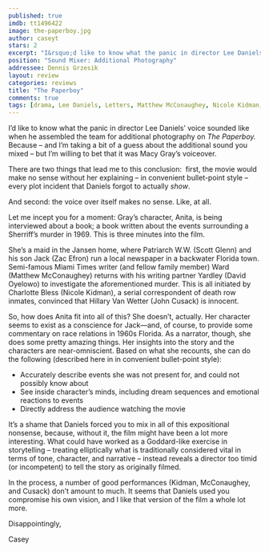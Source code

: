 ```yaml
---
published: true
imdb: tt1496422
image: the-paperboy.jpg
author: caseyt 
stars: 2
excerpt: "I&rsquo;d like to know what the panic in director Lee Daniels&rsquo; voice sounded like when he assembled the team for additional photography on <em>The Paperboy.</em> Because &ndash; and I&rsquo;m taking a bit of a guess about the additional sound you mixed &ndash; but I&rsquo;m willing to bet that it was Macy Gray&rsquo;s voiceover."
position: "Sound Mixer: Additional Photography"
addressee: Dennis Grzesik
layout: review
categories: reviews
title: "The Paperboy"
comments: true
tags: [drama, Lee Daniels, Letters, Matthew McConaughey, Nicole Kidman, Zac Efron]
---
```

<p>I&rsquo;d like to know what the panic in director Lee Daniels&rsquo; voice sounded like when he assembled the team for additional photography on <em>The Paperboy.</em> Because &ndash; and I&rsquo;m taking a bit of a guess about the additional sound you mixed &ndash; but I&rsquo;m willing to bet that it was Macy Gray&rsquo;s voiceover.</p>
<p>There are two things that lead me to this conclusion:&nbsp; first, the movie would make no sense without her explaining &ndash; in convenient bullet-point style &ndash; every plot incident that Daniels forgot to actually <em>show</em>.</p>
<p>And second: the voice over itself makes no sense. Like, at all.</p>
<p>Let me incept you for a moment: Gray&rsquo;s character, Anita, is being interviewed about a book; a book written about the events surrounding a Sherriff&rsquo;s murder in 1969. This is three minutes into the film.</p>
<p>She&rsquo;s a maid in the Jansen home, where Patriarch W.W. (Scott Glenn) and his son Jack (Zac Efron) run a local newspaper in a backwater Florida town. Semi-famous Miami Times writer (and fellow family member) Ward (Matthew McConaughey) returns with his writing partner Yardley (David Oyelowo) to investigate the aforementioned murder. This is all initiated by Charlotte Bless (Nicole Kidman), a serial correspondent of death row inmates, convinced that Hillary Van Wetter (John Cusack) is innocent.</p>
<p>So, how does Anita fit into all of this? She doesn&rsquo;t, actually. Her character seems to exist as a conscience for Jack&mdash;and, of course, to provide some commentary on race relations in 1960s Florida. As a narrator, though, she does some pretty amazing things. Her insights into the story and the characters are near-omniscient. Based on what she recounts, she can do the following (described here in in convenient bullet-point style):</p>
<ul>
<li>Accurately describe events she was not present for, and could not possibly know about</li>
<li>See inside character&rsquo;s minds, including dream sequences and emotional reactions to events </li>
<li>Directly address the audience watching the movie </li>
</ul>
<p>It&rsquo;s a shame that Daniels forced you to mix in all of this expositional nonsense, because, without it, the film might have been a lot more interesting. What could have worked as a Goddard-like exercise in storytelling &ndash; treating elliptically what is traditionally considered vital in terms of tone, character, and narrative &ndash; instead reveals a director too timid (or incompetent) to tell the story as originally filmed.</p>
<p>In the process, a number of good performances (Kidman, McConaughey, and Cusack) don&rsquo;t amount to much. It seems that Daniels used you compromise his own vision, and I like that version of the film a whole lot more.</p>
<p>Disappointingly,</p>
<p>Casey</p>
